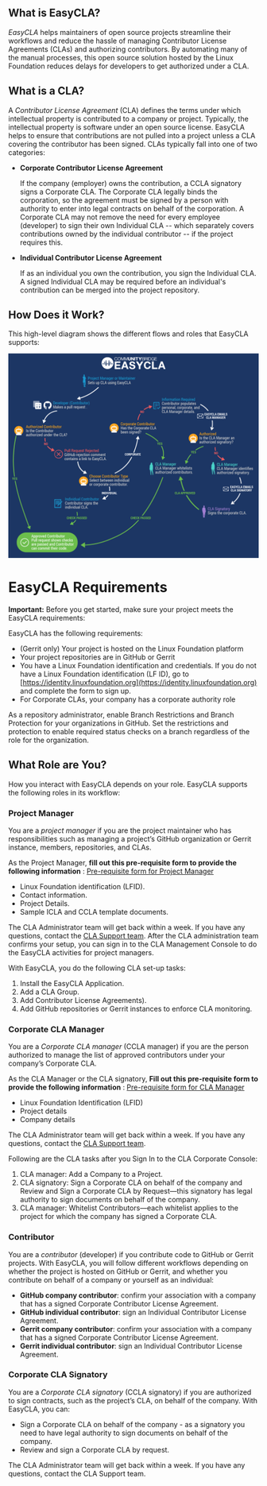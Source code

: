 ## What is EasyCLA?

_EasyCLA_ helps maintainers of open source projects streamline their workflows and reduce the hassle of managing Contributor License Agreements \(CLAs\) and authorizing contributors. By automating many of the manual processes, this open source solution hosted by the Linux Foundation reduces delays for developers to get authorized under a CLA.

## What is a CLA?

A _Contributor License Agreement_ \(CLA\) defines the terms under which intellectual property is contributed to a company or project. Typically, the intellectual property is software under an open source license. EasyCLA helps to ensure that contributions are not pulled into a project unless a CLA covering the contributor has been signed. CLAs typically fall into one of two categories:
* **Corporate Contributor License Agreement**

  If the company \(employer\) owns the contribution, a CCLA signatory signs a Corporate CLA. The Corporate CLA legally binds the corporation, so the agreement must be signed by a person with authority to enter into legal contracts on behalf of the corporation. A Corporate CLA may not remove the need for every employee \(developer\) to sign their own Individual CLA -- which separately covers contributions owned by the individual contributor -- if the project requires this.

* **Individual Contributor License Agreement**

  If as an individual you own the contribution, you sign the Individual CLA. A signed Individual CLA may be required before an individual's contribution can be merged into the project repository.

## How Does it Work?

This high-level diagram shows the different flows and roles that EasyCLA supports:

![CLA Diagram](imgs/cla_diagram_v8.png)

# EasyCLA Requirements

**Important:** Before you get started, make sure your project meets the EasyCLA requirements:

EasyCLA has the following requirements:

* \(Gerrit only\) Your project is hosted on the Linux Foundation platform
* Your project repositories are in GitHub or Gerrit
* You have a Linux Foundation identification and credentials. If you do not have a Linux Foundation identification \(LF ID\), go to [https://identity.linuxfoundation.org](https://identity.linuxfoundation.org) and complete the form to sign up.
* For Corporate CLAs, your company has a corporate authority role

As a repository administrator, enable Branch Restrictions and Branch Protection for your organizations in GitHub. Set the restrictions and protection to enable required status checks on a branch regardless of the role for the organization.

## What Role are You?

How you interact with EasyCLA depends on your role. EasyCLA supports the following roles in its workflow:

### Project Manager

You are a _project manager_ if you are the project maintainer who has responsibilities such as managing a project’s GitHub organization or Gerrit instance, members, repositories, and CLAs.

As the Project Manager, **fill out this pre-requisite form to provide the following information** : [Pre-requisite form for Project Manager](https://forms.gle/RuUgDKVg6m6Lj7LBA)

- Linux Foundation identification (LFID).
- Contact information.
- Project Details.
- Sample ICLA and CCLA template documents.

The CLA Administrator team will get back within a week. If you have any questions, contact the [CLA Support team](https://jira.linuxfoundation.org/servicedesk/customer/portal/4).
After the CLA administration team confirms your setup, you can sign in to the CLA Management Console to do the EasyCLA activities for project managers.

With EasyCLA, you do the following CLA set-up tasks:

1. Install the EasyCLA Application.
2. Add a CLA Group.
3. Add Contributor License Agreements).
4. Add GitHub repositories or Gerrit instances to enforce CLA monitoring.

### Corporate CLA Manager

You are a _Corporate CLA manager_ \(CCLA manager\) if you are the person authorized to manage the list of approved contributors under your company’s Corporate CLA.

As the CLA Manager or the CLA signatory, **Fill out this pre-requisite form to provide the following information** : [Pre-requisite form for CLA Manager](https://forms.gle/RiW8CVBxX7QTE9JQA) 

- Linux Foundation Identification (LFID)
- Project details
- Company details

The CLA Administrator team will get back within a week. If you have any questions, contact the [CLA Support team](https://jira.linuxfoundation.org/servicedesk/customer/portal/4).

Following are the CLA tasks after you Sign In to the CLA Corporate Console:

1. CLA manager: Add a Company to a Project.
1. CLA signatory: Sign a Corporate CLA on behalf of the company and Review and Sign a Corporate CLA by Request—this signatory has legal authority to sign documents on behalf of the company.
1. CLA manager: Whitelist Contributors—each whitelist applies to the project for which the company has signed a Corporate CLA.

### Contributor

You are a _contributor_ \(developer\) if you contribute code to GitHub or Gerrit projects. With EasyCLA, you will follow different workflows depending on whether the project is hosted on GitHub or Gerrit, and whether you contribute on behalf of a company or yourself as an individual:

* **GitHub company contributor**: confirm your association with a company that has a signed Corporate Contributor License Agreement.
* **GitHub individual contributor**: sign an Individual Contributor License Agreement.
* **Gerrit company contributor**: confirm your association with a company that has a signed Corporate Contributor License Agreement.
* **Gerrit individual contributor**: sign an Individual Contributor License Agreement.

### Corporate CLA Signatory

You are a _Corporate CLA signatory_ \(CCLA signatory\) if you are authorized to sign contracts, such as the project’s CLA, on behalf of the company. With EasyCLA, you can:

* Sign a Corporate CLA on behalf of the company - as a signatory you need to have legal authority to sign documents on behalf of the company.
* Review and sign a Corporate CLA by request.

The CLA Administrator team will get back within a week. If you have any questions, contact the CLA Support team.

